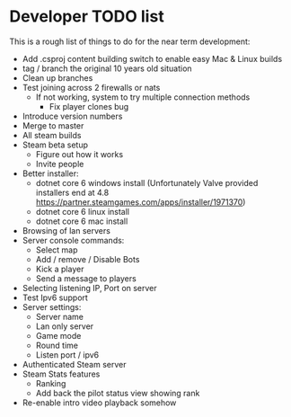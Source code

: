 # Developer TODO list

This is a rough list of things to do for the near term development:

- Add .csproj content building switch to enable easy Mac & Linux builds
- tag / branch the original 10 years old situation
- Clean up branches
- Test joining across 2 firewalls or nats
  - If not working, system to try multiple connection methods
    - Fix player clones bug
- Introduce version numbers
- Merge to master
- All steam builds
- Steam beta setup
  - Figure out how it works
  - Invite people
- Better installer:
  - dotnet core 6 windows install (Unfortunately Valve provided installers end at 4.8 https://partner.steamgames.com/apps/installer/1971370)
  - dotnet core 6 linux install
  - dotnet core 6 mac install
- Browsing of lan servers
- Server console commands:
  - Select map
  - Add / remove / Disable Bots
  - Kick a player
  - Send a message to players
- Selecting listening IP, Port on server
- Test Ipv6 support
- Server settings:
  - Server name
  - Lan only server
  - Game mode
  - Round time
  - Listen port / ipv6
- Authenticated Steam server
- Steam Stats features
  - Ranking
  - Add back the pilot status view showing rank
- Re-enable intro video playback somehow
